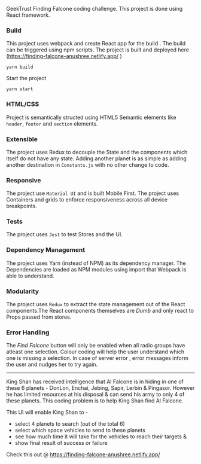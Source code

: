 GeekTrust Finding Falcone coding challenge. This project is done using React framework.

### Build
This project uses webpack and create React app for the build . The build can be triggered using npm scripts. The project is built and deployed here (https://finding-falcone-anushree.netlify.app/
)

```
yarn build
```

Start the project 

```
yarn start
```

### HTML/CSS
Project is semantically structed using HTML5 Semantic elements like `header`, `footer` and `section` elements. 

### Extensible 
The project uses Redux to decouple the State and the components which itself do not have any state. Adding another planet is as simple as adding another destination in `Constants.js` with no other change to code.


### Responsive
The project use `Material UI` and is built Mobile First. The project uses Containers and grids to enforce responsiveness across all device breakpoints.

### Tests
The project uses `Jest` to test Stores and the UI.

### Dependency Management

The project uses Yarn (instead of NPM) as its dependency manager. The Dependencies are loaded as NPM modules using import that Webpack is able to understand.

### Modularity

The project uses `Redux` to extract the state management out of the React components.The React components themselves are *Dumb* and only react to Props passed from stores.

### Error Handling
The *Find Falcone* button will only be enabled when all radio groups have atleast one selection. Colour coding will help the user understand which one is missing a selection. In case of server error , error messages inform the user and nudges her to try again.

-------

King Shan has received intelligence that Al Falcone is in hiding in one of these 6 planets - DonLon, Enchai, Jebing,
Sapir, Lerbin & Pingasor. However he has limited resources at his disposal & can send his army to only 4 of these
planets.
This coding problem is to help King Shan find Al Falcone.

This UI will enable King Shan to -
- select 4 planets to search (out of the total 6)
- select which space vehicles to send to these planets
- see how much time it will take for the vehicles to reach their targets &
- show final result of success or failure 

Check this out @ https://finding-falcone-anushree.netlify.app/

